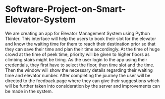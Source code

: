 # Software-Project-on-Smart-Elevator-System
We are creating an app for Elevator Management System using Python Tkinter. 
This interface will help the users to book their slot for the elevator and know the waiting time for them to reach their destination prior so that they can save their time and plan their time accordingly. 
At the time of huge crowd at the time of peek time, priority will be given to higher floors as climbing stairs might be tiring. 
As the user login to the app using their credentials, they first have to select the floor, then time slot and the time.
Then the window will show the necessary details regarding their waiting time and elevator number. 
After completing the journey the user will be directed to the feedback page where they can give their suggestions which will be further taken into consideration by
the server and improvements can be made in the system. 
